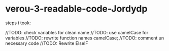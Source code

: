 # verou-3-readable-code-Jordydp
steps i took:

//TODO: check variables for clean name
//TODO: use camelCase for variables
//TODO: rewrite function names camelCase;
//TODO: comment un necessary code 
//TODO: Rewrite ElseIF


